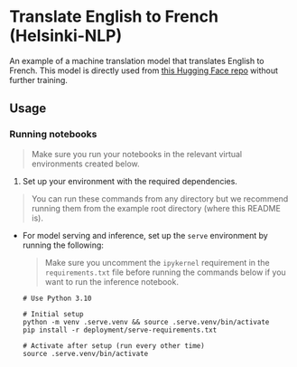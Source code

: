 # Translate English to French (Helsinki-NLP)

An example of a machine translation model that translates English to French. This model is directly used from [this Hugging Face repo](https://huggingface.co/Helsinki-NLP/opus-mt-en-fr) without further training.

## Usage

### Running notebooks

> Make sure you run your notebooks in the relevant virtual environments created below.

1. Set up your environment with the required dependencies.

> You can run these commands from any directory but we recommend running them from the example root directory (where this README is).

- For model serving and inference, set up the `serve` environment by running the following:

    > Make sure you uncomment the `ipykernel` requirement in the `requirements.txt` file before running the commands below if you want to run the inference notebook.

    ```shell
    # Use Python 3.10

    # Initial setup
    python -m venv .serve.venv && source .serve.venv/bin/activate
    pip install -r deployment/serve-requirements.txt

    # Activate after setup (run every other time)
    source .serve.venv/bin/activate
    ```
